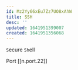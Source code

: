 ```yaml
---
id: Mz2Yy66xEu7Zz7UO8xAhW
title: SSH
desc: ''
updated: 1641951399007
created: 1641951356068
---
```


`S`ecure `Sh`ell

Port [[n.port.22]]
